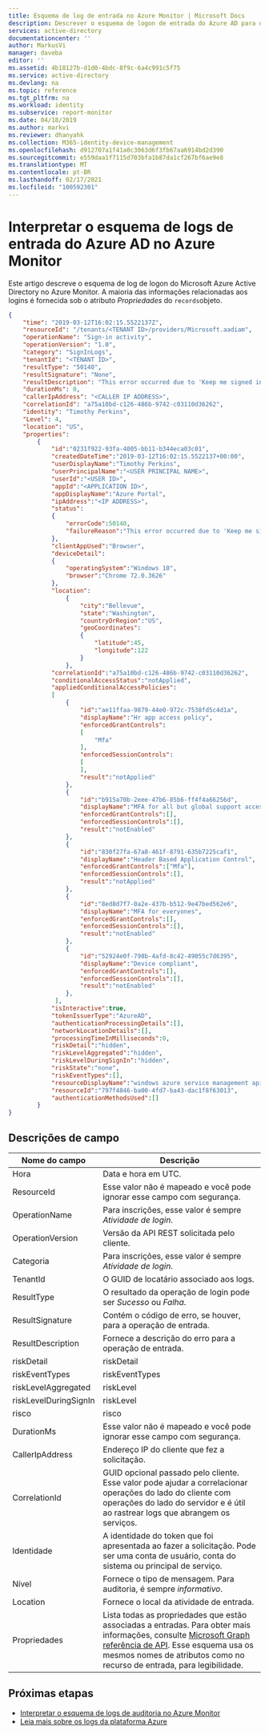 ```yaml
---
title: Esquema de log de entrada no Azure Monitor | Microsoft Docs
description: Descrever o esquema de logon de entrada do Azure AD para uso no Azure Monitor
services: active-directory
documentationcenter: ''
author: MarkusVi
manager: daveba
editor: ''
ms.assetid: 4b18127b-d1d0-4bdc-8f9c-6a4c991c5f75
ms.service: active-directory
ms.devlang: na
ms.topic: reference
ms.tgt_pltfrm: na
ms.workload: identity
ms.subservice: report-monitor
ms.date: 04/18/2019
ms.author: markvi
ms.reviewer: dhanyahk
ms.collection: M365-identity-device-management
ms.openlocfilehash: d912707a1f41a0c3063d6f3fb67aa6914bd2d390
ms.sourcegitcommit: e559daa1f7115d703bfa1b87da1cf267bf6ae9e8
ms.translationtype: MT
ms.contentlocale: pt-BR
ms.lasthandoff: 02/17/2021
ms.locfileid: "100592301"
---
```

# <a name="interpret-the-azure-ad-sign-in-logs-schema-in-azure-monitor"></a>Interpretar o esquema de logs de entrada do Azure AD no Azure Monitor

Este artigo descreve o esquema de log de logon do Microsoft Azure Active Directory no Azure Monitor. A maioria das informações relacionadas aos logins é fornecida sob o atributo *Propriedades* do `records`objeto.


```json
{ 
    "time": "2019-03-12T16:02:15.5522137Z", 
    "resourceId": "/tenants/<TENANT ID>/providers/Microsoft.aadiam",
    "operationName": "Sign-in activity", 
    "operationVersion": "1.0", 
    "category": "SignInLogs", 
    "tenantId": "<TENANT ID>", 
    "resultType": "50140", 
    "resultSignature": "None", 
    "resultDescription": "This error occurred due to 'Keep me signed in' interrupt when the user was signing-in.", 
    "durationMs": 0, 
    "callerIpAddress": "<CALLER IP ADDRESS>", 
    "correlationId": "a75a10bd-c126-486b-9742-c03110d36262", 
    "identity": "Timothy Perkins", 
    "Level": 4, 
    "location": "US", 
    "properties": 
        {
            "id":"0231f922-93fa-4005-bb11-b344eca03c01",
            "createdDateTime":"2019-03-12T16:02:15.5522137+00:00",
            "userDisplayName":"Timothy Perkins",
            "userPrincipalName":"<USER PRINCIPAL NAME>",
            "userId":"<USER ID>",
            "appId":"<APPLICATION ID>",
            "appDisplayName":"Azure Portal",
            "ipAddress":"<IP ADDRESS>",
            "status":
            {
                "errorCode":50140,
                "failureReason":"This error occurred due to 'Keep me signed in' interrupt when the user was signing-in."
            },
            "clientAppUsed":"Browser",
            "deviceDetail":
            {
                "operatingSystem":"Windows 10",
                "browser":"Chrome 72.0.3626"
            },
            "location":
                {
                    "city":"Bellevue",
                    "state":"Washington",
                    "countryOrRegion":"US",
                    "geoCoordinates":
                    {
                        "latitude":45,
                        "longitude":122
                    }
                },
            "correlationId":"a75a10bd-c126-486b-9742-c03110d36262",
            "conditionalAccessStatus":"notApplied",
            "appliedConditionalAccessPolicies":
            [
                {
                    "id":"ae11ffaa-9879-44e0-972c-7538fd5c4d1a",
                    "displayName":"Hr app access policy",
                    "enforcedGrantControls":
                    [
                        "Mfa"
                    ],
                    "enforcedSessionControls":
                    [
                    ],
                    "result":"notApplied"
                },
                {
                    "id":"b915a70b-2eee-47b6-85b6-ff4f4a66256d",
                    "displayName":"MFA for all but global support access",
                    "enforcedGrantControls":[],
                    "enforcedSessionControls":[],
                    "result":"notEnabled"
                },
                {
                    "id":"830f27fa-67a8-461f-8791-635b7225caf1",
                    "displayName":"Header Based Application Control",
                    "enforcedGrantControls":["Mfa"],
                    "enforcedSessionControls":[],
                    "result":"notApplied"
                },
                {
                    "id":"8ed8d7f7-0a2e-437b-b512-9e47bed562e6",
                    "displayName":"MFA for everyones",
                    "enforcedGrantControls":[],
                    "enforcedSessionControls":[],
                    "result":"notEnabled"
                },
                {
                    "id":"52924e0f-798b-4afd-8c42-49055c7d6395",
                    "displayName":"Device compliant",
                    "enforcedGrantControls":[],
                    "enforcedSessionControls":[],
                    "result":"notEnabled"
                },
             ],
            "isInteractive":true,
            "tokenIssuerType":"AzureAD",
            "authenticationProcessingDetails":[],
            "networkLocationDetails":[],
            "processingTimeInMilliseconds":0,
            "riskDetail":"hidden",
            "riskLevelAggregated":"hidden",
            "riskLevelDuringSignIn":"hidden",
            "riskState":"none",
            "riskEventTypes":[],
            "resourceDisplayName":"windows azure service management api",
            "resourceId":"797f4846-ba00-4fd7-ba43-dac1f8f63013",
            "authenticationMethodsUsed":[]
        }
}
```


## <a name="field-descriptions"></a>Descrições de campo

| Nome do campo | Descrição |
|------------|-------------|
| Hora | Data e hora em UTC. |
| ResourceId | Esse valor não é mapeado e você pode ignorar esse campo com segurança.  |
| OperationName | Para inscrições, esse valor é sempre *Atividade de login*. |
| OperationVersion | Versão da API REST solicitada pelo cliente. |
| Categoria | Para inscrições, esse valor é sempre *Atividade de login*. | 
| TenantId | O GUID de locatário associado aos logs. |
| ResultType | O resultado da operação de login pode ser *Sucesso* ou *Falha*. | 
| ResultSignature | Contém o código de erro, se houver, para a operação de entrada. |
| ResultDescription | Fornece a descrição do erro para a operação de entrada. |
| riskDetail | riskDetail | Fornece o "motivo" por trás de um estado específico de um usuário arriscado, uma conexão ou uma detecção de risco. Os valores possíveis são: `none` , `adminGeneratedTemporaryPassword` , `userPerformedSecuredPasswordChange` ,,,, `userPerformedSecuredPasswordReset` ,, `adminConfirmedSigninSafe` `aiConfirmedSigninSafe` `userPassedMFADrivenByRiskBasedPolicy` `adminDismissedAllRiskForUser` `adminConfirmedSigninCompromised` , `unknownFutureValue` . O valor `none` significa que nenhuma ação foi executada no usuário ou entre até agora. <br>**Observação:** Os detalhes dessa propriedade exigem uma licença Azure AD Premium P2. Outras licenças retornam o valor `hidden` . |
| riskEventTypes | riskEventTypes | Tipos de detecção de risco associados à entrada. Os valores possíveis são: `unlikelyTravel` , `anonymizedIPAddress` , `maliciousIPAddress` , `unfamiliarFeatures` , `malwareInfectedIPAddress` ,, `suspiciousIPAddress` ,, `leakedCredentials` `investigationsThreatIntelligence`  `generic` e `unknownFutureValue` . |
| riskLevelAggregated | riskLevel | Nível de risco agregado. Os valores possíveis são: `none` , `low` , `medium` , `high` , `hidden` e `unknownFutureValue` . O valor `hidden` significa que o usuário ou a entrada não foi habilitado para Azure ad Identity Protection. **Observação:** Os detalhes desta propriedade estão disponíveis somente para clientes Azure AD Premium P2. Todos os outros clientes serão retornados `hidden` . |
| riskLevelDuringSignIn | riskLevel | Nível de risco durante a entrada. Os valores possíveis são: `none` , `low` , `medium` , `high` , `hidden` e `unknownFutureValue` . O valor `hidden` significa que o usuário ou a entrada não foi habilitado para Azure ad Identity Protection. **Observação:** Os detalhes desta propriedade estão disponíveis somente para clientes Azure AD Premium P2. Todos os outros clientes serão retornados `hidden` . |
| risco | risco | Relata o status do usuário arriscado, de entrada ou de uma detecção de risco. Os valores possíveis são: `none` ,,,,, `confirmedSafe` `remediated` `dismissed` `atRisk` `confirmedCompromised` , `unknownFutureValue` . |
| DurationMs |  Esse valor não é mapeado e você pode ignorar esse campo com segurança. |
| CallerIpAddress | Endereço IP do cliente que fez a solicitação. | 
| CorrelationId | GUID opcional passado pelo cliente. Esse valor pode ajudar a correlacionar operações do lado do cliente com operações do lado do servidor e é útil ao rastrear logs que abrangem os serviços. |
| Identidade | A identidade do token que foi apresentada ao fazer a solicitação. Pode ser uma conta de usuário, conta do sistema ou principal de serviço. |
| Nível | Fornece o tipo de mensagem. Para auditoria, é sempre *informativo*. |
| Location | Fornece o local da atividade de entrada. |
| Propriedades | Lista todas as propriedades que estão associadas a entradas. Para obter mais informações, consulte [Microsoft Graph referência de API](/graph/api/resources/signin?view=graph-rest-beta). Esse esquema usa os mesmos nomes de atributos como no recurso de entrada, para legibilidade.

## <a name="next-steps"></a>Próximas etapas

* [Interpretar o esquema de logs de auditoria no Azure Monitor](reference-azure-monitor-audit-log-schema.md)
* [Leia mais sobre os logs da plataforma Azure](../../azure-monitor/essentials/platform-logs-overview.md)